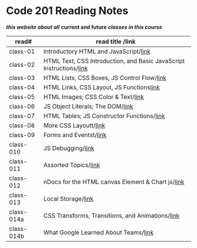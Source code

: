 # Code 201 Reading Notes

***this website about all*** **current and future** ***classes in this course***

read#| read title /link|
-----|------------|
class-01|Introductory HTML and JavaScript/[link](https://esraaamal.github.io/reading-notes/class-01)|
class-02|HTML Text, CSS Introduction, and Basic JavaScript Instructions/[link]()|
class-03|HTML Lists, CSS Boxes, JS Control Flow/[link]()|
class-04|HTML Links, CSS Layout, JS Functions[link]()|
class-05|HTML Images; CSS Color & Text/[link]()|
class-06|JS Object Literals; The DOM/[link]()|
class-07|HTML Tables; JS Constructor Functions/[link]()|
class-08|More CSS Layoutt/[link]()|
class-09|Forms and Eventst/[link]()|
class-010|JS Debugging/[link]()|
class-011|Assorted Topics/[link]()|
class-012|nDocs for the HTML canvas Element & Chart js/[link]()|
class-013|Local Storage/[link]()|
class-014a|CSS Transforms, Transitions, and Animations/[link]()|
class-014b|What Google Learned About Teams/[link](#)



